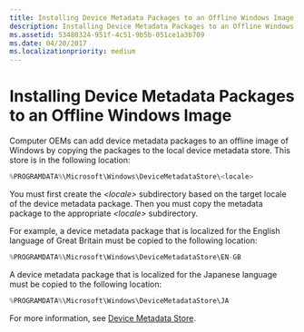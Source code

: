 ```yaml
---
title: Installing Device Metadata Packages to an Offline Windows Image
description: Installing Device Metadata Packages to an Offline Windows Image
ms.assetid: 53480324-951f-4c51-9b5b-051ce1a3b709
ms.date: 04/20/2017
ms.localizationpriority: medium
---
```


# Installing Device Metadata Packages to an Offline Windows Image


Computer OEMs can add device metadata packages to an offline image of Windows by copying the packages to the local device metadata store. This store is in the following location:

```cpp
%PROGRAMDATA%\Microsoft\Windows\DeviceMetadataStore\<locale>
```

You must first create the *&lt;locale&gt;* subdirectory based on the target locale of the device metadata package. Then you must copy the metadata package to the appropriate *&lt;locale&gt;* subdirectory.

For example, a device metadata package that is localized for the English language of Great Britain must be copied to the following location:

```cpp
%PROGRAMDATA%\Microsoft\Windows\DeviceMetadataStore\EN-GB
```

A device metadata package that is localized for the Japanese language must be copied to the following location:

```cpp
%PROGRAMDATA%\Microsoft\Windows\DeviceMetadataStore\JA
```

For more information, see [Device Metadata Store](device-metadata-store.md).

 

 





